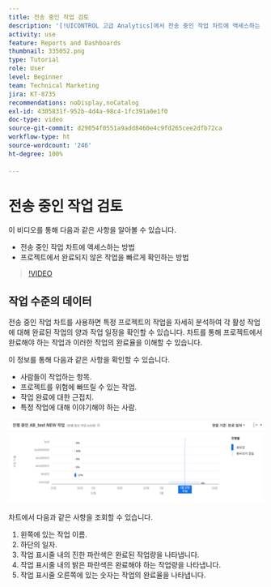 ```yaml
---
title: 전송 중인 작업 검토
description: '[!UICONTROL 고급 Analytics]에서 전송 중인 작업 차트에 액세스하는 방법과 프로젝트에서 완료되지 않은 작업을 빠르게 확인하는 방법을 알아봅니다.'
activity: use
feature: Reports and Dashboards
thumbnail: 335052.png
type: Tutorial
role: User
level: Beginner
team: Technical Marketing
jira: KT-8735
recommendations: noDisplay,noCatalog
exl-id: 4305831f-952b-4d4a-98c4-1fc391a0e1f0
doc-type: video
source-git-commit: d29054f0551a9add8460e4c9fd265cee2dfb72ca
workflow-type: ht
source-wordcount: '246'
ht-degree: 100%

---
```


# 전송 중인 작업 검토

이 비디오를 통해 다음과 같은 사항을 알아볼 수 있습니다.

* 전송 중인 작업 차트에 액세스하는 방법
* 프로젝트에서 완료되지 않은 작업을 빠르게 확인하는 방법

>[!VIDEO](https://video.tv.adobe.com/v/335052/?quality=12&learn=on)

## 작업 수준의 데이터

전송 중인 작업 차트를 사용하면 특정 프로젝트의 작업을 자세히 분석하여 각 활성 작업에 대해 완료된 작업의 양과 작업 일정을 확인할 수 있습니다. 차트를 통해 프로젝트에서 완료해야 하는 작업과 이러한 작업의 완료율을 이해할 수 있습니다.

이 정보를 통해 다음과 같은 사항을 확인할 수 있습니다.

* 사람들이 작업하는 항목.
* 프로젝트를 위험에 빠뜨릴 수 있는 작업.
* 작업 완료에 대한 근접치.
* 특정 작업에 대해 이야기해야 하는 사람.

![아래 글머리 기호에 설명된 영역에 숫자가 있는 전송 중인 작업 차트를 보여 주는 이미지](assets/section-2-11.png)

차트에서 다음과 같은 사항을 조회할 수 있습니다.

1. 왼쪽에 있는 작업 이름.
1. 하단의 일자.
1. 작업 표시줄 내의 진한 파란색은 완료된 작업량을 나타냅니다.
1. 작업 표시줄 내의 밝은 파란색은 완료해야 하는 작업량을 나타냅니다.
1. 작업 표시줄 오른쪽에 있는 숫자는 작업의 완료율을 나타냅니다.
